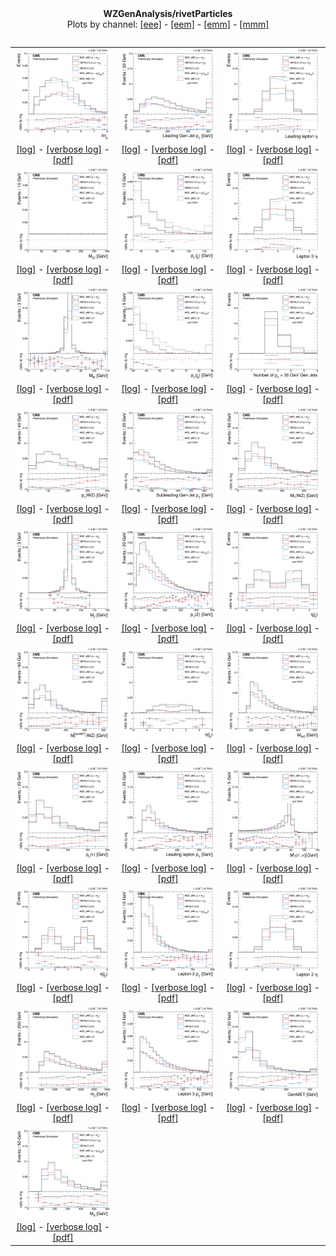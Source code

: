 <html>
<body>
  <div style="text-align: center;"><b>WZGenAnalysis/rivetParticles</b></div>
  <table>
  <div style="text-align: center;">Plots by channel: 
  <a href="../eee">[eee]</a> -   <a href="../eem">[eem]</a> -   <a href="../emm">[emm]</a> -   <a href="../mmm">[mmm]</a></div>
  <table>
  <tr style="text-align: center;">
    <td style="text-align: center;">
        <img src="plots/dEtajj.png" class="autoResizeImage" /><br/>
        <a href="logs/dEtajj_event_info.log">[log]</a> - 
        <a href="logs/dEtajj_event_info-verbose.log">[verbose log]</a> - 
        <a href="plots/dEtajj.pdf">[pdf]</a>
    </td>
    <td style="text-align: center;">
        <img src="plots/j1Pt.png" class="autoResizeImage" /><br/>
        <a href="logs/j1Pt_event_info.log">[log]</a> - 
        <a href="logs/j1Pt_event_info-verbose.log">[verbose log]</a> - 
        <a href="plots/j1Pt.pdf">[pdf]</a>
    </td>
    <td style="text-align: center;">
        <img src="plots/l1Eta.png" class="autoResizeImage" /><br/>
        <a href="logs/l1Eta_event_info.log">[log]</a> - 
        <a href="logs/l1Eta_event_info-verbose.log">[verbose log]</a> - 
        <a href="plots/l1Eta.pdf">[pdf]</a>
    </td>
  </tr>
  <tr style="text-align: center;">
    <td style="text-align: center;">
        <img src="plots/Z2mass.png" class="autoResizeImage" /><br/>
        <a href="logs/Z2mass_event_info.log">[log]</a> - 
        <a href="logs/Z2mass_event_info-verbose.log">[verbose log]</a> - 
        <a href="plots/Z2mass.pdf">[pdf]</a>
    </td>
    <td style="text-align: center;">
        <img src="plots/j3Pt.png" class="autoResizeImage" /><br/>
        <a href="logs/j3Pt_event_info.log">[log]</a> - 
        <a href="logs/j3Pt_event_info-verbose.log">[verbose log]</a> - 
        <a href="plots/j3Pt.pdf">[pdf]</a>
    </td>
    <td style="text-align: center;">
        <img src="plots/l3Eta.png" class="autoResizeImage" /><br/>
        <a href="logs/l3Eta_event_info.log">[log]</a> - 
        <a href="logs/l3Eta_event_info-verbose.log">[verbose log]</a> - 
        <a href="plots/l3Eta.pdf">[pdf]</a>
    </td>
  </tr>
  <tr style="text-align: center;">
    <td style="text-align: center;">
        <img src="plots/W1mass.png" class="autoResizeImage" /><br/>
        <a href="logs/W1mass_event_info.log">[log]</a> - 
        <a href="logs/W1mass_event_info-verbose.log">[verbose log]</a> - 
        <a href="plots/W1mass.pdf">[pdf]</a>
    </td>
    <td style="text-align: center;">
        <img src="plots/j4Pt.png" class="autoResizeImage" /><br/>
        <a href="logs/j4Pt_event_info.log">[log]</a> - 
        <a href="logs/j4Pt_event_info-verbose.log">[verbose log]</a> - 
        <a href="plots/j4Pt.pdf">[pdf]</a>
    </td>
    <td style="text-align: center;">
        <img src="plots/nj.png" class="autoResizeImage" /><br/>
        <a href="logs/nj_event_info.log">[log]</a> - 
        <a href="logs/nj_event_info-verbose.log">[verbose log]</a> - 
        <a href="plots/nj.pdf">[pdf]</a>
    </td>
  </tr>
  <tr style="text-align: center;">
    <td style="text-align: center;">
        <img src="plots/Pt.png" class="autoResizeImage" /><br/>
        <a href="logs/Pt_event_info.log">[log]</a> - 
        <a href="logs/Pt_event_info-verbose.log">[verbose log]</a> - 
        <a href="plots/Pt.pdf">[pdf]</a>
    </td>
    <td style="text-align: center;">
        <img src="plots/j2Pt.png" class="autoResizeImage" /><br/>
        <a href="logs/j2Pt_event_info.log">[log]</a> - 
        <a href="logs/j2Pt_event_info-verbose.log">[verbose log]</a> - 
        <a href="plots/j2Pt.pdf">[pdf]</a>
    </td>
    <td style="text-align: center;">
        <img src="plots/MTtrue.png" class="autoResizeImage" /><br/>
        <a href="logs/MTtrue_event_info.log">[log]</a> - 
        <a href="logs/MTtrue_event_info-verbose.log">[verbose log]</a> - 
        <a href="plots/MTtrue.pdf">[pdf]</a>
    </td>
  </tr>
  <tr style="text-align: center;">
    <td style="text-align: center;">
        <img src="plots/Z1mass.png" class="autoResizeImage" /><br/>
        <a href="logs/Z1mass_event_info.log">[log]</a> - 
        <a href="logs/Z1mass_event_info-verbose.log">[verbose log]</a> - 
        <a href="plots/Z1mass.pdf">[pdf]</a>
    </td>
    <td style="text-align: center;">
        <img src="plots/Z1Pt.png" class="autoResizeImage" /><br/>
        <a href="logs/Z1Pt_event_info.log">[log]</a> - 
        <a href="logs/Z1Pt_event_info-verbose.log">[verbose log]</a> - 
        <a href="plots/Z1Pt.pdf">[pdf]</a>
    </td>
    <td style="text-align: center;">
        <img src="plots/j1Eta.png" class="autoResizeImage" /><br/>
        <a href="logs/j1Eta_event_info.log">[log]</a> - 
        <a href="logs/j1Eta_event_info-verbose.log">[verbose log]</a> - 
        <a href="plots/j1Eta.pdf">[pdf]</a>
    </td>
  </tr>
  <tr style="text-align: center;">
    <td style="text-align: center;">
        <img src="plots/MTgenMET.png" class="autoResizeImage" /><br/>
        <a href="logs/MTgenMET_event_info.log">[log]</a> - 
        <a href="logs/MTgenMET_event_info-verbose.log">[verbose log]</a> - 
        <a href="plots/MTgenMET.pdf">[pdf]</a>
    </td>
    <td style="text-align: center;">
        <img src="plots/j3Eta.png" class="autoResizeImage" /><br/>
        <a href="logs/j3Eta_event_info.log">[log]</a> - 
        <a href="logs/j3Eta_event_info-verbose.log">[verbose log]</a> - 
        <a href="plots/j3Eta.pdf">[pdf]</a>
    </td>
    <td style="text-align: center;">
        <img src="plots/Mass.png" class="autoResizeImage" /><br/>
        <a href="logs/Mass_event_info.log">[log]</a> - 
        <a href="logs/Mass_event_info-verbose.log">[verbose log]</a> - 
        <a href="plots/Mass.pdf">[pdf]</a>
    </td>
  </tr>
  <tr style="text-align: center;">
    <td style="text-align: center;">
        <img src="plots/NuPt.png" class="autoResizeImage" /><br/>
        <a href="logs/NuPt_event_info.log">[log]</a> - 
        <a href="logs/NuPt_event_info-verbose.log">[verbose log]</a> - 
        <a href="plots/NuPt.pdf">[pdf]</a>
    </td>
    <td style="text-align: center;">
        <img src="plots/l1Pt.png" class="autoResizeImage" /><br/>
        <a href="logs/l1Pt_event_info.log">[log]</a> - 
        <a href="logs/l1Pt_event_info-verbose.log">[verbose log]</a> - 
        <a href="plots/l1Pt.pdf">[pdf]</a>
    </td>
    <td style="text-align: center;">
        <img src="plots/W1MTtrue.png" class="autoResizeImage" /><br/>
        <a href="logs/W1MTtrue_event_info.log">[log]</a> - 
        <a href="logs/W1MTtrue_event_info-verbose.log">[verbose log]</a> - 
        <a href="plots/W1MTtrue.pdf">[pdf]</a>
    </td>
  </tr>
  <tr style="text-align: center;">
    <td style="text-align: center;">
        <img src="plots/j2Eta.png" class="autoResizeImage" /><br/>
        <a href="logs/j2Eta_event_info.log">[log]</a> - 
        <a href="logs/j2Eta_event_info-verbose.log">[verbose log]</a> - 
        <a href="plots/j2Eta.pdf">[pdf]</a>
    </td>
    <td style="text-align: center;">
        <img src="plots/l2Pt.png" class="autoResizeImage" /><br/>
        <a href="logs/l2Pt_event_info.log">[log]</a> - 
        <a href="logs/l2Pt_event_info-verbose.log">[verbose log]</a> - 
        <a href="plots/l2Pt.pdf">[pdf]</a>
    </td>
    <td style="text-align: center;">
        <img src="plots/l2Eta.png" class="autoResizeImage" /><br/>
        <a href="logs/l2Eta_event_info.log">[log]</a> - 
        <a href="logs/l2Eta_event_info-verbose.log">[verbose log]</a> - 
        <a href="plots/l2Eta.pdf">[pdf]</a>
    </td>
  </tr>
  <tr style="text-align: center;">
    <td style="text-align: center;">
        <img src="plots/mjj.png" class="autoResizeImage" /><br/>
        <a href="logs/mjj_event_info.log">[log]</a> - 
        <a href="logs/mjj_event_info-verbose.log">[verbose log]</a> - 
        <a href="plots/mjj.pdf">[pdf]</a>
    </td>
    <td style="text-align: center;">
        <img src="plots/l3Pt.png" class="autoResizeImage" /><br/>
        <a href="logs/l3Pt_event_info.log">[log]</a> - 
        <a href="logs/l3Pt_event_info-verbose.log">[verbose log]</a> - 
        <a href="plots/l3Pt.pdf">[pdf]</a>
    </td>
    <td style="text-align: center;">
        <img src="plots/MET.png" class="autoResizeImage" /><br/>
        <a href="logs/MET_event_info.log">[log]</a> - 
        <a href="logs/MET_event_info-verbose.log">[verbose log]</a> - 
        <a href="plots/MET.pdf">[pdf]</a>
    </td>
  </tr>
  <tr style="text-align: center;">
    <td style="text-align: center;">
        <img src="plots/3lmass.png" class="autoResizeImage" /><br/>
        <a href="logs/3lmass_event_info.log">[log]</a> - 
        <a href="logs/3lmass_event_info-verbose.log">[verbose log]</a> - 
        <a href="plots/3lmass.pdf">[pdf]</a>
    </td>
</body>
</html>

